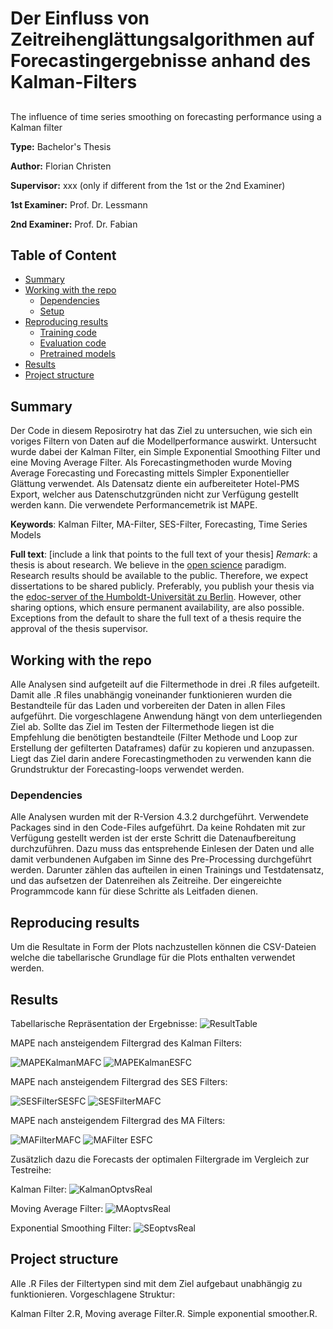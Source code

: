 # Der Einfluss von Zeitreihenglättungsalgorithmen auf Forecastingergebnisse anhand des Kalman-Filters
##
The influence of time series smoothing on forecasting performance using a Kalman filter



**Type:** Bachelor's Thesis

**Author:** Florian Christen

**Supervisor:** xxx (only if different from the 1st or the 2nd Examiner)

**1st Examiner:** Prof. Dr. Lessmann    

**2nd Examiner:** Prof. Dr. Fabian


## Table of Content

- [Summary](#summary)
- [Working with the repo](#Working-with-the-repo)
    - [Dependencies](#Dependencies)
    - [Setup](#Setup)
- [Reproducing results](#Reproducing-results)
    - [Training code](#Training-code)
    - [Evaluation code](#Evaluation-code)
    - [Pretrained models](#Pretrained-models)
- [Results](#Results)
- [Project structure](-Project-structure)

## Summary

Der Code in diesem Reposirotry hat das Ziel zu untersuchen, wie sich ein voriges Filtern von Daten auf die Modellperformance auswirkt. Untersucht wurde dabei der Kalman Filter, ein Simple Exponential Smoothing Filter und eine Moving Average Filter. Als Forecastingmethoden wurde Moving Average Forecasting und Forecasting mittels Simpler Exponentieller Glättung verwendet.
Als Datensatz diente ein aufbereiteter Hotel-PMS Export, welcher aus Datenschutzgründen nicht zur Verfügung gestellt werden kann. Die verwendete Performancemetrik ist MAPE.

**Keywords**: Kalman Filter, MA-Filter, SES-Filter, Forecasting, Time Series Models

**Full text**: [include a link that points to the full text of your thesis]
*Remark*: a thesis is about research. We believe in the [open science](https://en.wikipedia.org/wiki/Open_science) paradigm. Research results should be available to the public. Therefore, we expect dissertations to be shared publicly. Preferably, you publish your thesis via the [edoc-server of the Humboldt-Universität zu Berlin](https://edoc-info.hu-berlin.de/de/publizieren/andere). However, other sharing options, which ensure permanent availability, are also possible. <br> Exceptions from the default to share the full text of a thesis require the approval of the thesis supervisor.  

## Working with the repo

Alle Analysen sind aufgeteilt auf die Filtermethode in drei .R files aufgeteilt. Damit alle .R files unabhängig voneinander funktionieren wurden die Bestandteile für das Laden und vorbereiten der Daten in allen Files aufgeführt.
Die vorgeschlagene Anwendung hängt von dem unterliegenden Ziel ab. Sollte das Ziel im Testen der Filtermethode liegen ist die Empfehlung die benötigten bestandteile (Filter Methode und Loop zur Erstellung der gefilterten Dataframes) dafür zu kopieren und anzupassen.
Liegt das Ziel darin andere Forecastingmethoden zu verwenden kann die Grundstruktur der Forecasting-loops verwendet werden.

### Dependencies

Alle Analysen wurden mit der R-Version 4.3.2 durchgeführt. Verwendete Packages sind in den Code-Files aufgeführt.
Da keine Rohdaten mit zur Verfügung gestellt werden ist der erste Schritt die Datenaufbereitung durchzuführen. Dazu muss das entsprehende Einlesen der Daten und alle damit verbundenen Aufgaben im Sinne des Pre-Processing durchgeführt werden. Darunter zählen das aufteilen in einen Trainings und Testdatensatz, und das aufsetzen der Datenreihen als Zeitreihe. Der eingereichte Programmcode kann für diese Schritte als Leitfaden dienen.

## Reproducing results

Um die Resultate in Form der Plots nachzustellen können die CSV-Dateien welche die tabellarische Grundlage für die Plots enthalten verwendet werden.

## Results

Tabellarische Repräsentation der Ergebnisse:
![ResultTable](https://github.com/florian-chri/Dissertation-Florian-Christen/assets/163172948/ef3a0b85-2365-4849-9286-ed82a080a7c0)

MAPE nach ansteigendem Filtergrad des Kalman Filters:

![MAPEKalmanMAFC](https://github.com/florian-chri/Dissertation-Florian-Christen/assets/163172948/7722c94c-1916-4a37-b6f8-d007ee591468)
![MAPEKalmanESFC](https://github.com/florian-chri/Dissertation-Florian-Christen/assets/163172948/e3ea2dc2-1ebe-440e-8bfa-64f73a56bbb1)

MAPE nach ansteigendem Filtergrad des SES Filters:

![SESFilterSESFC](https://github.com/florian-chri/Dissertation-Florian-Christen/assets/163172948/03a7d59c-5401-4cea-aaef-f4c215dbc35b)
![SESFilterMAFC](https://github.com/florian-chri/Dissertation-Florian-Christen/assets/163172948/4fb17053-8140-4868-a32f-794493c1da84)

MAPE nach ansteigendem Filtergrad des MA Filters:

![MAFilterMAFC](https://github.com/florian-chri/Dissertation-Florian-Christen/assets/163172948/036bcef8-44cd-414a-a96c-f9a9a0646c8c)
![MAFilter ESFC](https://github.com/florian-chri/Dissertation-Florian-Christen/assets/163172948/ea2c2979-469b-4e7c-ad40-b44c4e2da169)

Zusätzlich dazu die Forecasts der optimalen Filtergrade im Vergleich zur Testreihe:

Kalman Filter:
![KalmanOptvsReal](https://github.com/florian-chri/Dissertation-Florian-Christen/assets/163172948/330cd415-2c6f-41db-a0cf-898ae2a94548)

Moving Average Filter:
![MAoptvsReal](https://github.com/florian-chri/Dissertation-Florian-Christen/assets/163172948/900d088c-d63a-4301-b3ef-6d8b6fea2929)

Exponential Smoothing Filter:
![SEoptvsReal](https://github.com/florian-chri/Dissertation-Florian-Christen/assets/163172948/4825dea2-dcca-4768-9820-ad6ca0c796ec)
## Project structure

Alle .R Files der Filtertypen sind mit dem Ziel aufgebaut unabhängig zu funktionieren.
Vorgeschlagene Struktur:

Kalman Filter 2.R,
Moving average Filter.R.
Simple exponential smoother.R.
